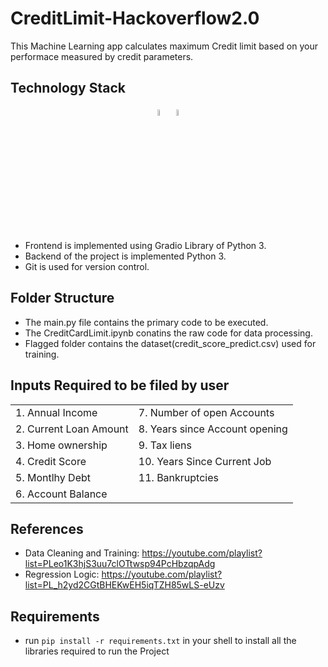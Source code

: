 # CreditLimit-Hackoverflow2.0
This Machine Learning app calculates maximum Credit limit based on your performace measured by credit parameters.

## Technology Stack
<div>
      <p align ="center">
        <code><img src="https://upload.wikimedia.org/wikipedia/commons/thumb/c/c3/Python-logo-notext.svg/182px-Python-logo-notext.svg.png" width="5%" /></code>
        <code><img src="https://upload.wikimedia.org/wikipedia/commons/thumb/0/05/Scikit_learn_logo_small.svg/180px-Scikit_learn_logo_small.svg.png" alt="express" width="5%" /></code>
      </p>
</div>

- Frontend is implemented using Gradio Library of Python 3.
- Backend of the project is implemented Python 3.
- Git is used for version control.

## Folder Structure
- The main.py file contains the primary code to be executed.
- The CreditCardLimit.ipynb conatins the raw code for data processing.
- Flagged folder contains the dataset(credit_score_predict.csv) used for training.

## Inputs Required to be filed by user
<div align="center">
  
|                                  |                                              |
|----------------------------------|----------------------------------------------|
| 1. Annual Income                 | 7.  Number of open Accounts                  |
| 2. Current Loan Amount           | 8.  Years since Account opening              |
| 3. Home ownership               | 9.  Tax liens                                |
| 4. Credit Score                  | 10. Years Since Current Job                  |
| 5. Montlhy Debt                  | 11. Bankruptcies                             |
| 6. Account Balance               |                                              |
</div>

## References
- Data Cleaning and Training: https://youtube.com/playlist?list=PLeo1K3hjS3uu7clOTtwsp94PcHbzqpAdg
- Regression Logic: https://youtube.com/playlist?list=PL_h2yd2CGtBHEKwEH5iqTZH85wLS-eUzv

## Requirements
- run `pip install -r requirements.txt` 
in your shell to install all the libraries required to run the Project
